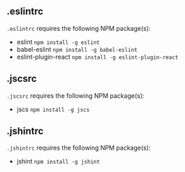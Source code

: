 .eslintrc
---
`.eslintrc` requires the following NPM package(s):

- eslint `npm install -g eslint` 
- babel-eslint `npm install -g babel-eslint`
- eslint-plugin-react `npm install -g eslint-plugin-react`


.jscsrc
---
`.jscsrc` requires the following NPM package(s):

- jscs `npm install -g jscs`


.jshintrc
---
`.jshintrc` requires the following NPM package(s):

- jshint `npm install -g jshint`
